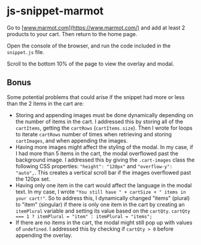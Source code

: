 # js-snippet-marmot

Go to [www.marmot.com](https://www.marmot.com/) and add at least 2 products to your cart. Then return to the home page.

Open the console of the browser, and run the code included in the `snippet.js` file.

Scroll to the bottom 10% of the page to view the overlay and modal.

## Bonus

Some potential problems that could arise if the snippet had more or less than the 2 items in the cart are:

* Storing and appending images must be done dynamically depending on the number of items in the cart. I addressed this by storing all of the `cartItems`, getting the `cartRows` (`cartItems.size`). Then I wrote for loops to iterate `cartRows` number of times when retrieving and storing `cartImages`, and when appending the images.
* Having more images might affect the styling of the modal. In my case, if I had more than 5 items in the cart, the modal overflowed past the background image. I addressed this by giving the `.cart-images` class the following CSS properties: `"height": "120px"` and `"overflow-y": "auto",`. This creates a vertical scroll bar if the images overflowed past the 120px set.
* Having only one item in the cart would affect the language in the modal text. In my case, I wrote `"You still have " + cartSize + " items in your cart!"`. So to address this, I dynamically changed "items" (plural) to "item" (singular) if there is only one item in the cart by creating an `itemPlural` variable and setting its value based on the `cartQty`. `cartQty === 1 ? itemPlural = "item" : itemPlural = "items";`
* If there are no items in the cart, the modal might still pop up with values of `undefined`. I addressed this by checking if `cartQty > 0` before appending the overlay.